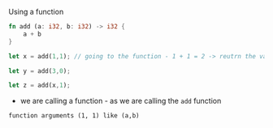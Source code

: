 Using a function 

```rust
fn add (a: i32, b: i32) -> i32 {
    a + b
}

let x = add(1,1); // going to the function - 1 + 1 = 2 -> reutrn the value as x || so tech let x = add(1+1) = let 2 or x = 2

let y = add(3,0);

let z = add(x,1);
```

- we are calling a function - as we are calling the ``add`` function 

``function arguments (1, 1) like (a,b) ``


